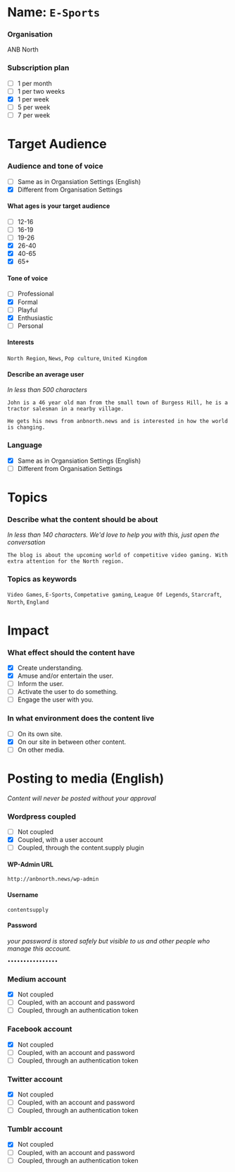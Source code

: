 # Name: `E-Sports`

### Organisation
ANB North

### Subscription plan
- [ ] 1 per month
- [ ] 1 per two weeks
- [x] 1 per week
- [ ] 5 per week
- [ ] 7 per week

# Target Audience

### Audience and tone of voice
- [ ] Same as in Organsiation Settings (English)
- [x] Different from Organisation Settings

#### What ages is your target audience
- [ ] 12-16
- [ ] 16-19
- [ ] 19-26
- [x] 26-40
- [x] 40-65
- [x] 65+

#### Tone of voice
- [ ] Professional
- [x] Formal
- [ ] Playful
- [x] Enthusiastic
- [ ] Personal

#### Interests

`North Region`, `News`, `Pop culture`, `United Kingdom`

#### Describe an average user
_In less than 500 characters_

    John is a 46 year old man from the small town of Burgess Hill, he is a tractor salesman in a nearby village.

    He gets his news from anbnorth.news and is interested in how the world is changing.

### Language
- [x] Same as in Organsiation Settings (English)
- [ ] Different from Organisation Settings

# Topics

### Describe what the content should be about
_In less than 140 characters. We'd love to help you with this, just open the conversation_

    The blog is about the upcoming world of competitive video gaming. With extra attention for the North region.

### Topics as keywords

`Video Games`, `E-Sports`, `Competative gaming`, `League Of Legends`, `Starcraft`, `North`, `England`

# Impact

### What effect should the content have

- [x] Create understanding.
- [x] Amuse and/or entertain the user.
- [ ] Inform the user.
- [ ] Activate the user to do something.
- [ ] Engage the user with you.

### In what environment does the content live

- [ ] On its own site.
- [x] On our site in between other content.
- [ ] On other media.

# Posting to media (English)
_Content will never be posted without your approval_

### Wordpress coupled
- [ ] Not coupled
- [x] Coupled, with a user account
- [ ] Coupled, through the content.supply plugin

#### WP-Admin URL
    http://anbnorth.news/wp-admin

#### Username
    contentsupply

#### Password
_your password is stored safely but visible to us and other people who manage this account._

    ••••••••••••••••

### Medium account
- [x] Not coupled
- [ ] Coupled, with an account and password
- [ ] Coupled, through an authentication token

### Facebook account
- [x] Not coupled
- [ ] Coupled, with an account and password
- [ ] Coupled, through an authentication token

### Twitter account
- [x] Not coupled
- [ ] Coupled, with an account and password
- [ ] Coupled, through an authentication token

### Tumblr account
- [x] Not coupled
- [ ] Coupled, with an account and password
- [ ] Coupled, through an authentication token
